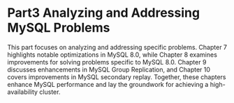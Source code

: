 # Part3 Analyzing and Addressing MySQL Problems

This part focuses on analyzing and addressing specific problems. Chapter 7 highlights notable optimizations in MySQL 8.0, while Chapter 8 examines improvements for solving problems specific to MySQL 8.0. Chapter 9 discusses enhancements in MySQL Group Replication, and Chapter 10 covers improvements in MySQL secondary replay. Together, these chapters enhance MySQL performance and lay the groundwork for achieving a high-availability cluster.
